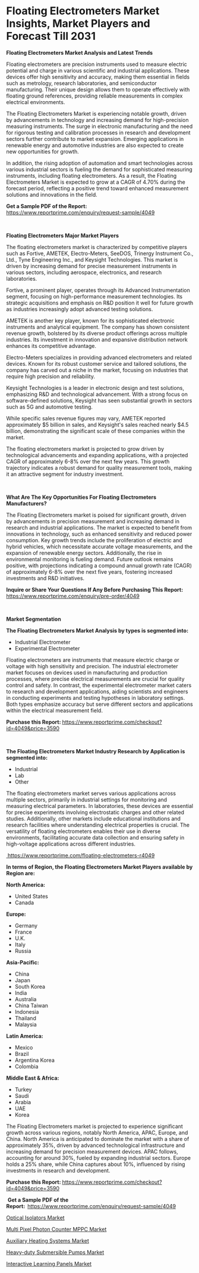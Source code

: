 <p><h1>Floating Electrometers Market Insights, Market Players and Forecast Till 2031</h1></p><p><strong>Floating Electrometers Market Analysis and Latest Trends</strong></p>
<p><p>Floating electrometers are precision instruments used to measure electric potential and charge in various scientific and industrial applications. These devices offer high sensitivity and accuracy, making them essential in fields such as metrology, research laboratories, and semiconductor manufacturing. Their unique design allows them to operate effectively with floating ground references, providing reliable measurements in complex electrical environments.</p><p>The Floating Electrometers Market is experiencing notable growth, driven by advancements in technology and increasing demand for high-precision measuring instruments. The surge in electronic manufacturing and the need for rigorous testing and calibration processes in research and development sectors further contribute to market expansion. Emerging applications in renewable energy and automotive industries are also expected to create new opportunities for growth.</p><p>In addition, the rising adoption of automation and smart technologies across various industrial sectors is fueling the demand for sophisticated measuring instruments, including floating electrometers. As a result, the Floating Electrometers Market is expected to grow at a CAGR of 4.70% during the forecast period, reflecting a positive trend toward enhanced measurement solutions and innovations in the field.</p></p>
<p><strong>Get a Sample PDF of the Report:&nbsp;</strong> <a href="https://www.reportprime.com/enquiry/request-sample/4049?utm_campaign=10&utm_medium=2&utm_source=Github&utm_content=ia&utm_term=02102024&utm_id=floating-electrometers">https://www.reportprime.com/enquiry/request-sample/4049</a></p>
<p>&nbsp;</p>
<p><strong>Floating Electrometers Major Market Players</strong></p>
<p><p>The floating electrometers market is characterized by competitive players such as Fortive, AMETEK, Electro-Meters, SeeDOS, Trinergy Instrument Co., Ltd., Tyne Engineering Inc., and Keysight Technologies. This market is driven by increasing demand for precise measurement instruments in various sectors, including aerospace, electronics, and research laboratories.</p><p>Fortive, a prominent player, operates through its Advanced Instrumentation segment, focusing on high-performance measurement technologies. Its strategic acquisitions and emphasis on R&D position it well for future growth as industries increasingly adopt advanced testing solutions.</p><p>AMETEK is another key player, known for its sophisticated electronic instruments and analytical equipment. The company has shown consistent revenue growth, bolstered by its diverse product offerings across multiple industries. Its investment in innovation and expansive distribution network enhances its competitive advantage.</p><p>Electro-Meters specializes in providing advanced electrometers and related devices. Known for its robust customer service and tailored solutions, the company has carved out a niche in the market, focusing on industries that require high precision and reliability.</p><p>Keysight Technologies is a leader in electronic design and test solutions, emphasizing R&D and technological advancement. With a strong focus on software-defined solutions, Keysight has seen substantial growth in sectors such as 5G and automotive testing.</p><p>While specific sales revenue figures may vary, AMETEK reported approximately $5 billion in sales, and Keysight's sales reached nearly $4.5 billion, demonstrating the significant scale of these companies within the market.</p><p>The floating electrometers market is projected to grow driven by technological advancements and expanding applications, with a projected CAGR of approximately 6-8% over the next few years. This growth trajectory indicates a robust demand for quality measurement tools, making it an attractive segment for industry investment.</p></p>
<p>&nbsp;</p>
<p><strong>What Are The Key Opportunities For Floating Electrometers Manufacturers?</strong></p>
<p><p>The Floating Electrometers market is poised for significant growth, driven by advancements in precision measurement and increasing demand in research and industrial applications. The market is expected to benefit from innovations in technology, such as enhanced sensitivity and reduced power consumption. Key growth trends include the proliferation of electric and hybrid vehicles, which necessitate accurate voltage measurements, and the expansion of renewable energy sectors. Additionally, the rise in environmental monitoring is fueling demand. Future outlook remains positive, with projections indicating a compound annual growth rate (CAGR) of approximately 6-8% over the next five years, fostering increased investments and R&D initiatives.</p></p>
<p><strong>Inquire or Share Your Questions If Any Before Purchasing This Report:</strong> <a href="https://www.reportprime.com/enquiry/pre-order/4049?utm_campaign=10&utm_medium=2&utm_source=Github&utm_content=ia&utm_term=02102024&utm_id=floating-electrometers">https://www.reportprime.com/enquiry/pre-order/4049</a></p>
<p>&nbsp;</p>
<p><strong>Market Segmentation</strong></p>
<p><strong>The Floating Electrometers Market Analysis by types is segmented into:</strong></p>
<p><ul><li>Industrial Electrometer</li><li>Experimental Electrometer</li></ul></p>
<p><p>Floating electrometers are instruments that measure electric charge or voltage with high sensitivity and precision. The industrial electrometer market focuses on devices used in manufacturing and production processes, where precise electrical measurements are crucial for quality control and safety. In contrast, the experimental electrometer market caters to research and development applications, aiding scientists and engineers in conducting experiments and testing hypotheses in laboratory settings. Both types emphasize accuracy but serve different sectors and applications within the electrical measurement field.</p></p>
<p><strong>Purchase this Report:&nbsp;</strong><a href="https://www.reportprime.com/checkout?id=4049&price=3590&utm_campaign=10&utm_medium=2&utm_source=Github&utm_content=ia&utm_term=02102024&utm_id=floating-electrometers">https://www.reportprime.com/checkout?id=4049&price=3590</a></p>
<p>&nbsp;</p>
<p><strong>The Floating Electrometers Market Industry Research by Application is segmented into:</strong></p>
<p><ul><li>Industrial</li><li>Lab</li><li>Other</li></ul></p>
<p><p>The floating electrometers market serves various applications across multiple sectors, primarily in industrial settings for monitoring and measuring electrical parameters. In laboratories, these devices are essential for precise experiments involving electrostatic charges and other related studies. Additionally, other markets include educational institutions and research facilities where understanding electrical properties is crucial. The versatility of floating electrometers enables their use in diverse environments, facilitating accurate data collection and ensuring safety in high-voltage applications across different industries.</p></p>
<p><a href="https://www.reportprime.com/floating-electrometers-r4049?utm_campaign=10&utm_medium=2&utm_source=Github&utm_content=ia&utm_term=02102024&utm_id=floating-electrometers">&nbsp;https://www.reportprime.com/floating-electrometers-r4049</a></p>
<p><strong>In terms of Region, the Floating Electrometers Market Players available by Region are:</strong></p>
<p>
    <p> <strong> North America: </strong>
        <ul>
            <li>United States</li>
            <li>Canada</li>
        </ul>
        </p> 
    <p> <strong> Europe: </strong>
        <ul>
            <li>Germany</li>
            <li>France</li>
            <li>U.K.</li>
            <li>Italy</li>
            <li>Russia</li>
        </ul>
        </p> 
    <p> <strong> Asia-Pacific: </strong>
        <ul>
            <li>China</li>
            <li>Japan</li>
            <li>South Korea</li>
            <li>India</li>
            <li>Australia</li>
            <li>China Taiwan</li>
            <li>Indonesia</li>
            <li>Thailand</li>
            <li>Malaysia</li>
        </ul>
        </p> 
    <p> <strong> Latin America: </strong>
        <ul>
            <li>Mexico</li>
            <li>Brazil</li>
            <li>Argentina Korea</li>
            <li>Colombia</li>
        </ul>
        </p> 
    <p> <strong> Middle East & Africa: </strong>
        <ul>
            <li>Turkey</li>
            <li>Saudi</li>
            <li>Arabia</li>
            <li>UAE</li>
            <li>Korea</li>
        </ul>
    </p>
    </p>
<p><p>The Floating Electrometers market is projected to experience significant growth across various regions, notably North America, APAC, Europe, and China. North America is anticipated to dominate the market with a share of approximately 35%, driven by advanced technological infrastructure and increasing demand for precision measurement devices. APAC follows, accounting for around 30%, fueled by expanding industrial sectors. Europe holds a 25% share, while China captures about 10%, influenced by rising investments in research and development.</p></p>
<p><strong>Purchase this Report: </strong><a href="https://www.reportprime.com/checkout?id=4049&price=3590&utm_campaign=10&utm_medium=2&utm_source=Github&utm_content=ia&utm_term=02102024&utm_id=floating-electrometers">https://www.reportprime.com/checkout?id=4049&price=3590</a></p>
<p>&nbsp;<strong>Get a Sample PDF of the Report:&nbsp;&nbsp;</strong><a href="https://www.reportprime.com/enquiry/request-sample/4049?utm_campaign=10&utm_medium=2&utm_source=Github&utm_content=ia&utm_term=02102024&utm_id=floating-electrometers">https://www.reportprime.com/enquiry/request-sample/4049</a></p>
<p><strong></strong></p>
<p><p><a href="https://www.linkedin.com/pulse/global-optical-isolators-market-size-share-analysis--trlxe?trackingId=DHgCqA1QRqKke0%2FbeVKNAA%3D%3D&utm_campaign=10&utm_medium=2&utm_source=Github&utm_content=ia&utm_term=02102024&utm_id=floating-electrometers">Optical Isolators Market</a></p><p><a href="https://github.com/JubayerMia832/Market-Research-Report-List-1/blob/main/multi-pixel-photon-counter-mppc-market.md?utm_campaign=10&utm_medium=2&utm_source=Github&utm_content=ia&utm_term=02102024&utm_id=floating-electrometers">Multi Pixel Photon Counter MPPC Market</a></p><p><a href="https://issuu.com/reportprime-2/docs/auxiliary-heating-systems-market-si_f1a8365dd67983?utm_campaign=10&utm_medium=2&utm_source=Github&utm_content=ia&utm_term=02102024&utm_id=floating-electrometers">Auxiliary Heating Systems Market</a></p><p><a href="https://issuu.com/reportprime-2/docs/heavy-duty-submersible-pumps-market_3cfaa10ea83101?utm_campaign=10&utm_medium=2&utm_source=Github&utm_content=ia&utm_term=02102024&utm_id=floating-electrometers">Heavy-duty Submersible Pumps Market</a></p><p><a href="https://github.com/ygfu6u/Market-Research-Report-List-1/blob/main/interactive-learning-panels-market.md?utm_campaign=10&utm_medium=2&utm_source=Github&utm_content=ia&utm_term=02102024&utm_id=floating-electrometers">Interactive Learning Panels Market</a></p></p>